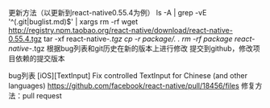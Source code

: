 更新方法（以更新到react-native0.55.4为例）
ls -A | grep -vE '^(\.git|buglist\.md)$' | xargs rm -rf
wget http://registry.npm.taobao.org/react-native/download/react-native-0.55.4.tgz
tar -xf react-native-*.tgz
cp -r package/. .
rm -rf package react-native-*.tgz
根据bug列表和git历史在新的版本上进行修改
提交到github，修改项目依赖的提交版本

bug列表
[iOS][TextInput] Fix controlled TextInput for Chinese (and other languages)
https://github.com/facebook/react-native/pull/18456/files
修复方法：pull request
